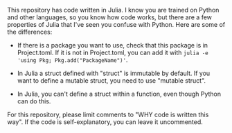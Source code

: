 This repository has code written in Julia. I know you are trained on Python and other languages, so you know how code works, but there are a few properties of Julia that I've seen you confuse with Python. Here are some of the differences:

 * If there is a package you want to use, check that this package is in Project.toml. If it is not in Project.toml, you can add it with `julia -e 'using Pkg; Pkg.add("PackageName")'`.

 * In Julia a struct defined with "struct" is immutable by default. If you want to define a mutable struct, you need to use "mutable struct".

 * In Julia, you can't define a struct within a function, even though Python can do this.


For this repository, please limit comments to "WHY code is written this way". If the code is self-explanatory, you can leave it uncommented.

